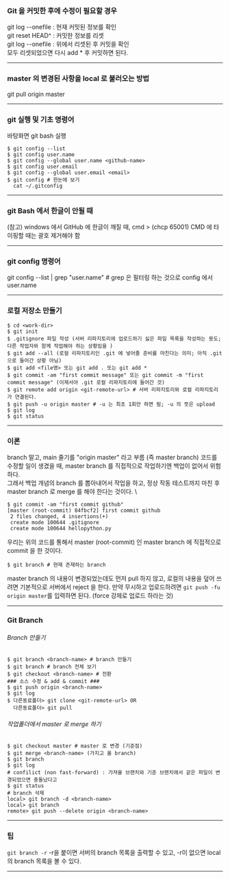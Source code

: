 ### Git 을 커밋한 후에 수정이 필요할 경우
git log --onefile : 현재 커밋된 정보를 확인  
git reset HEAD^ : 커밋한 정보를 리셋    
git log --onefile : 위에서 리셋된 후 커밋을 확인  
모두 리셋되었으면 다시 add * 후 커밋하면 된다.
<hr>

### master 의 변경된 사항을 local 로 불러오는 방법  ###
git pull origin master
<hr>

### git 실행 및 기초 명령어 ###
바탕화면 git bash 실행
```github
$ git config --list
$ git config user.name
$ git config --global user.name <github-name>
$ git config user.email
$ git config --global user.email <email>
$ git config # 한눈에 보기  
  cat ~/.gitconfig
```
<hr>

### git Bash 에서 한글이 안될 때 ###
(참고) windows 에서 GitHub 에 한글이 깨질 때,
cmd > (chcp 65001) CMD 에 타이핑할 때는 괄호 제거해야 함
<hr>

### git config 명령어 ###
git config --list | grep "user.name" # grep 은 필터링 하는 것으로 config 에서 user.name 
<hr>

### 로컬 저장소 만들기 ###
```github
$ cd <work-dir>
$ git init
$ .gitignore 파일 작성 (서버 리파지토리에 업로드하기 싫은 파일 목록을 작성하는 용도; 다른 작업자와 함께 작업해야 하는 상황임을 )
$ git add --all (로컬 리파지토리인 .git 에 넣어줄 준비를 마친다는 의미; 아직 .git 으로 들어간 상황 아님)
$ git add <file명> 또는 git add . 또는 git add *
$ git commit -am "first commit message" 또는 git commit -m "first commit message" (이제서야 .git 로컬 리파지토리에 들어간 것)
$ git remote add origin <git-remote-url> # 서버 리파지토리와 로컬 리파지토리가 연결된다.
$ git push -u origin master # -u 는 최초 1회만 하면 됨; -u 의 뜻은 upload
$ git log
$ git status
```
<hr>

### 이론 ###
branch 말고, main 줄기를 "origin master" 라고 부름 (즉 master branch) 
코드를 수정할 일이 생겼을 때, master branch 를 직접적으로 작업하기엔 백업이 없어서 위험하다.  
그래서 백업 개념의 branch 를 뽑아내어서 작업을 하고, 정상 작동 테스트까지 마친 후 master branch 로 merge 를 해야 한다는 것이다. \

```github
$ git commit -am "first commit github"
[master (root-commit) 84fbcf2] first commit github
 2 files changed, 4 insertions(+)
 create mode 100644 .gitignore
 create mode 100644 hellopython.py
```
우리는 위의 코드를 통해서 master (root-commit) 인 master branch 에 직접적으로 commit 을 한 것이다.
```github
$ git branch # 현재 존재하는 branch 
```

master branch 의 내용이 변경되었는데도 먼저 pull 하지 않고, 로컬의 내용을 덮어 쓰려면 기본적으로 서버에서 reject 을 한다.
만약 무시하고 업로드하려면 `git push -fu origin master`를 입력하면 된다. (force 강제로 업로드 하라는 것)
<hr>

### Git Branch ###
###### Branch 만들기
```github
$ git branch <branch-name> # branch 만들기
$ git branch # branch 전체 보기
$ git checkout <branch-name> # 전환
### 소스 수정 & add & commit ###
$ git push origin <branch-name>
$ git log
$ 다른동료폴더> git clone <git-remote-url> OR
  다른동료폴더> git pull
```
###### 작업폴더에서 master 로 merge 하기
```github
$ git checkout master # master 로 변경 (기준점)
$ git merge <branch-name> (가지고 올 branch)
$ git branch
$ git log
# confilict (non fast-forward) : 가져올 브랜치와 기준 브랜치에서 같은 파일이 변경되었으면 충돌났다고 
$ git status
# branch 삭제
local> git branch -d <branch-name>
local> git branch
remote> git push --delete origin <branch-name>
```
<hr>

### 팁 ###
`git branch -r` -r을 붙이면 서버의 branch 목록을 출력할 수 있고, -r이 없으면 local 의 branch 목록을 볼 수 있다.
<hr>


